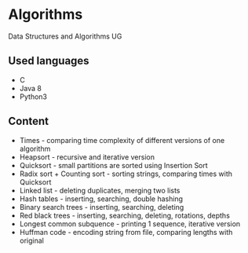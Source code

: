 # Algorithms
Data Structures and Algorithms UG 
## Used languages
- C
- Java 8
- Python3
## Content
- Times - comparing time complexity of different versions of one algorithm
- Heapsort - recursive and iterative version
- Quicksort - small partitions are sorted using Insertion Sort
- Radix sort + Counting sort - sorting strings, comparing times with Quicksort
- Linked list - deleting duplicates, merging two lists
- Hash tables - inserting, searching, double hashing
- Binary search trees - inserting, searching, deleting
- Red black trees - inserting, searching, deleting, rotations, depths
- Longest common subquence - printing 1 sequence, iterative version
- Huffman code - encoding string from file, comparing lengths with original
